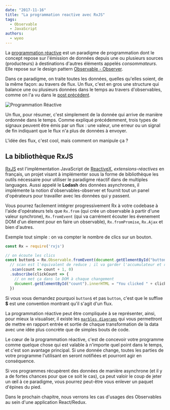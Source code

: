 ```yaml
---
date: "2017-11-16"
title: "La programmation reactive avec RxJS"
tags:
  - Observable
  - JavaScript
authors:
  - wyeo
---
```


La [programmation réactive](https://www.reactivemanifesto.org/fr) est un paradigme de programmation dont le concept repose sur l'émission de données depuis une ou plusieurs sources (producteurs) à destinations d'autres éléments appelés *consommateurs*. Elle repose sur le design pattern [Observable - Observer](http://design-patterns.fr/observateur).

Dans ce paradigme, on traite toutes les données, quelles qu'elles soient, de la même façon: au travers de flux. Un flux, c'est en gros une structure qui balance une ou plusieurs données dans le temps au travers d'observables, comme on l'a vu dans le [post précédent](/fr/articles/js/observable/).

![Programmation Réactive](https://i.imgur.com/NLqK4bF.png)


Un flux, pour résumer, c'est simplement de la donnée qui arrive de manière ordonnée dans le temps. Comme expliqué précédemment, trois types de signaux peuvent être émis par un flux : une valeur, une erreur ou un signal de fin indiquant que le flux n'a plus de données à envoyer.

L'idée des flux, c'est cool, mais comment on manipule ça ?

## La bibliothèque RxJS

[RxJS](https://github.com/Reactive-Extensions/RxJS/blob/master/doc/libraries/main/rx.md) est l'implémentation JavaScript de [ReactiveX](http://reactivex.io/), *extensions-réactives* en français, un projet visant à implémenter sous la forme de bibliothèque les outils nécessaire pour utiliser le paradigme réactif dans de multiples languages.
Aussi appelé le **Lodash** des données asynchrones, il implémente la notion d'observables-observer et fournit tout un panel d'opérateurs pour travailler avec les données qui y passent.

Vous pourrez facilement intégrer progressivement Rx à votre codebase à l'aide d'opérateurs tels que `Rx.from` (qui crée un observable à partir d'une valeur synchrone), `Rx.fromEvent` (qui va carrément écouter les évenement DOM d'un élement pour en faire un observable), `Rx.fromPromise`, `Rx.Ajax` et bien d'autres.

Exemple tout simple : on va compter le nombre de clics sur un bouton.

```JavaScript
const Rx = require('rxjs')

// on écoute les clics
const button$ = Rx.Observable.fromEvent(document.getElementById("button"), "click")
  // scan est l'équivalent de reduce ; il va garder l'accumulateur et retourner le nouveau à chaque clic
  .scan(count => count + 1, 0)
  .subscribe(clickCount => {
    // on met ça dans le DOM à chaque changement
    document.getElementById("count").innerHTML = "You clicked " + clickCount + " times"
  })
```

Si vous vous demandez pourquoi `button$` et pas `button`, c'est que le suffixe **$** est une convention montrant qu'il s'agit d'un flux.

La programmation réactive peut être compliquée à se représenter, ainsi, pour mieux la visualiser, il existe les [`marbles diagrams`](http://rxmarbles.com/) qui vous permettront de mettre en rapport entrée et sortie de chaque transformation de la data avec une idée plus concrète que de simples bouts de code.

Le cœur de la programmation réactive, c'est de concevoir votre programme comme quelque chose qui est valable à n'importe quel point dans le temps, et c'est son avantage principal. Si une donnée change, toutes les parties de votre programme l'utilisant en seront notifiées et pourront agir en conséquence.

Si vos programmes récupèrent des données de manière asynchrone (et il y a de fortes chances pour que ce soit le cas), ça peut valoir le coup de jeter un œil à ce paradigme, vous pourrez peut-être vous enlever un paquet d'épines du pied.

Dans le prochain chapitre, nous verrons les cas d'usages des Observables au sein d'une application React/Redux.
